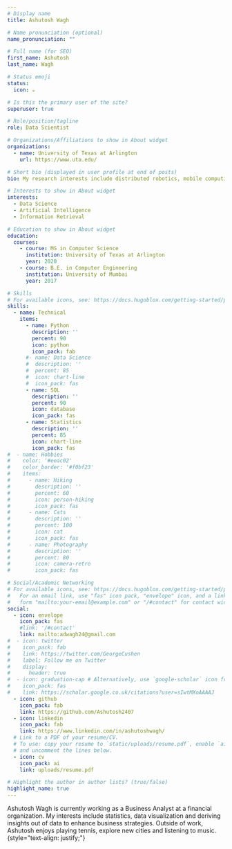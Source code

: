 ```yaml
---
# Display name
title: Ashutosh Wagh

# Name pronunciation (optional)
name_pronunciation: ""

# Full name (for SEO)
first_name: Ashutosh
last_name: Wagh

# Status emoji
status:
  icon: ☕️

# Is this the primary user of the site?
superuser: true

# Role/position/tagline
role: Data Scientist

# Organizations/Affiliations to show in About widget
organizations:
  - name: University of Texas at Arlington
    url: https://www.uta.edu/

# Short bio (displayed in user profile at end of posts)
bio: My research interests include distributed robotics, mobile computing and programmable matter.

# Interests to show in About widget
interests:
  - Data Science 
  - Artificial Intelligence
  - Information Retrieval

# Education to show in About widget
education:
  courses:
    - course: MS in Computer Science
      institution: University of Texas at Arlington
      year: 2020
    - course: B.E. in Computer Engineering
      institution: University of Mumbai
      year: 2017

# Skills
# For available icons, see: https://docs.hugoblox.com/getting-started/page-builder/#icons
skills:
  - name: Technical
    items:
      - name: Python
        description: ''
        percent: 90
        icon: python
        icon_pack: fab
      #- name: Data Science
      #  description: ''
      #  percent: 85
      #  icon: chart-line
      #  icon_pack: fas
      - name: SQL
        description: ''
        percent: 90
        icon: database
        icon_pack: fas
      - name: Statistics
        description: ''
        percent: 85
        icon: chart-line
        icon_pack: fas
#  - name: Hobbies
#    color: '#eeac02'
#    color_border: '#f0bf23'
#    items:
#      - name: Hiking
#        description: ''
#        percent: 60
#        icon: person-hiking
#        icon_pack: fas
#      - name: Cats
#        description: ''
#        percent: 100
#        icon: cat
#        icon_pack: fas
#      - name: Photography
#        description: ''
#        percent: 80
#        icon: camera-retro
#        icon_pack: fas

# Social/Academic Networking
# For available icons, see: https://docs.hugoblox.com/getting-started/page-builder/#icons
#   For an email link, use "fas" icon pack, "envelope" icon, and a link in the
#   form "mailto:your-email@example.com" or "/#contact" for contact widget.
social:
  - icon: envelope
    icon_pack: fas
    #link: '/#contact'
    link: mailto:adwagh24@gmail.com
#  - icon: twitter
#    icon_pack: fab
#    link: https://twitter.com/GeorgeCushen
#    label: Follow me on Twitter
#    display:
#      header: true
#  - icon: graduation-cap # Alternatively, use `google-scholar` icon from `ai` icon pack
#    icon_pack: fas
#    link: https://scholar.google.co.uk/citations?user=sIwtMXoAAAAJ
  - icon: github
    icon_pack: fab
    link: https://github.com/Ashutosh2407
  - icon: linkedin
    icon_pack: fab
    link: https://www.linkedin.com/in/ashutoshwagh/
  # Link to a PDF of your resume/CV.
  # To use: copy your resume to `static/uploads/resume.pdf`, enable `ai` icons in `params.yaml`,
  # and uncomment the lines below.
  - icon: cv
    icon_pack: ai
    link: uploads/resume.pdf

# Highlight the author in author lists? (true/false)
highlight_name: true
---
```


Ashutosh Wagh is currently working as a Business Analyst at a financial organization. My interests include statistics, data visualization and deriving insights out of data to enhance business strategies. Outside of work, Ashutosh enjoys playing tennis, explore new cities and listening to music.
{style="text-align: justify;"}
